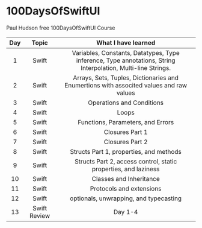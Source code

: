 # 100DaysOfSwiftUI
Paul Hudson free 100DaysOfSwiftUI Course

| Day | Topic | What I have learned | 
| :---: | :---:| :---:|
| 1 | Swift | Variables, Constants, Datatypes, Type inference, Type annotations, String Interpolation, Multi-line Strings.|
| 2 | Swift | Arrays, Sets, Tuples, Dictionaries and Enumertions with associted values and raw values|
| 3 | Swift | Operations and Conditions|
| 4 | Swift | Loops |
| 5 | Swift |Functions, Parameters, and Errors|
| 6 | Swift |Closures Part 1|
| 7 | Swift |Closures Part 2|
| 8 | Swift | Structs Part 1, properties, and methods|
| 9 | Swift | Structs Part 2, access control, static properties, and laziness|
| 10 | Swift | Classes and Inheritance|
| 11 | Swift |Protocols and extensions|
| 12 | Swift |optionals, unwrapping, and typecasting|
| 13 | Swift Review | Day 1-4 |